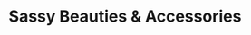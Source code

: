 ---
title: "Sassy Beauties & Accessories"
url: /oak-city/sassy-beauties-and-accessories/
shop: jewelry
---
